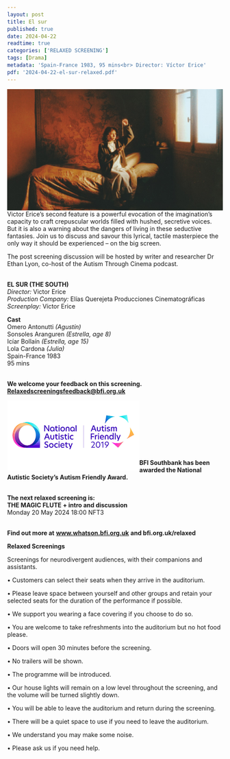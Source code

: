 ```yaml
---
layout: post
title: El sur
published: true
date: 2024-04-22
readtime: true
categories: ['RELAXED SCREENING']
tags: [Drama]
metadata: 'Spain-France 1983, 95 mins<br> Director: Víctor Erice'
pdf: '2024-04-22-el-sur-relaxed.pdf'
---
```


<img style="float: left;" src="/img/el-sur-02.jpeg"><br><br><br><br><br><br><br><br><br>

Victor Erice’s second feature is a powerful evocation of the imagination’s capacity to craft crepuscular worlds filled with hushed, secretive voices. But it is also a warning about the dangers of living in these seductive fantasies. Join us to discuss and savour this lyrical, tactile masterpiece the only way it should be experienced – on the big screen.

The post screening discussion will be hosted by writer and researcher Dr Ethan Lyon, co-host of the Autism Through Cinema podcast.
<br><br>

**EL SUR (THE SOUTH)**<br>
_Director:_ Victor Erice<br>
_Production Company:_ Elías Querejeta Producciones Cinematográficas<br>
_Screenplay:_ Víctor Erice

**Cast**  
Omero Antonutti _(Agustín)_<br>
Sonsoles Aranguren _(Estrella, age 8)_<br>
Icíar Bollaín _(Estrella, age 15)_<br>
Lola Cardona _(Julia)_<br>
Spain-France 1983<br>
95 mins<br>
<br>


**We welcome your feedback on this screening. Relaxedscreeningsfeedback@bfi.org.uk**


<img style="float: left;" src="/img/autistic_society.png"><br><br><br><br><br><br><br><br>
**BFI Southbank has been awarded the National Autistic Society’s Autism Friendly Award.**
<br><br>

**The next relaxed screening is:**<br> 
**THE MAGIC FLUTE + intro and discussion**  
Monday 20 May 2024 18:00 NFT3
<br><br>


**Find out more at**
**www.whatson.bfi.org.uk**
**and bfi.org.uk/relaxed**
<br>

**Relaxed Screenings**

Screenings for neurodivergent audiences, with their companions and assistants.

• Customers can select their seats when they arrive in the auditorium. 

• Please leave space between yourself and other groups and retain your selected seats for the duration of the performance if possible.

• We support you wearing a face covering if you choose to do so.

• You are welcome to take refreshments into the auditorium but no hot food please.

• Doors will open 30 minutes before the screening.

• No trailers will be shown.

• The programme will be introduced.

• Our house lights will remain on a low level throughout the screening, and the volume will be turned slightly down.

• You will be able to leave the auditorium and return during the screening.

• There will be a quiet space to use if you need to leave the auditorium.

• We understand you may make some noise.

• Please ask us if you need help.
<!--stackedit_data:
eyJoaXN0b3J5IjpbODYyNDkwNTIzXX0=
-->
